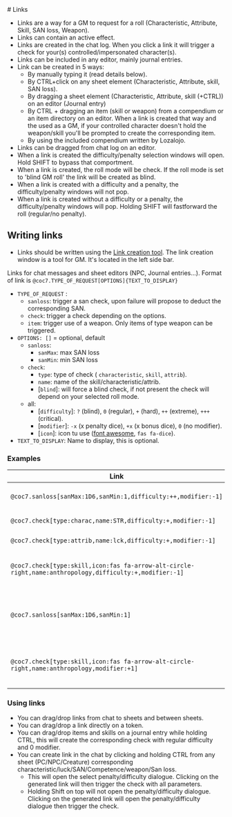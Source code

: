 <!--- This file is auto generated from module/manual/en/links.md --># Links

- Links are a way for a GM to request for a roll (Characteristic, Attribute, Skill, SAN loss, Weapon).
- Links can contain an active effect.
- Links are created in the chat log. When you click a link it will trigger a check for your(s) controlled/impersonated character(s).
- Links can be included in any editor, mainly journal entries.
- Link can be created in 5 ways:
  - By manually typing it (read details below).
  - By CTRL+click on any sheet element (Characteristic, Attribute, skill, SAN loss).
  - By dragging a sheet element (Characteristic, Attribute, skill (+CTRL)) on an editor (Journal entry)
  - By CTRL + dragging an item (skill or weapon) from a compendium or an item directory on an editor. When a link is created that way and the used as a GM, if your controlled character doesn't hold the weapon/skill you'll be prompted to create the corresponding item.
  - By using the included compendium written by Lozalojo.
- Links can be dragged from chat log on an editor.
- When a link is created the difficulty/penalty selection windows will open. Hold SHIFT to bypass that comportment.
- When a link is created, the roll mode will be check. If the roll mode is set to 'blind GM roll' the link will be created as blind.
- When a link is created with a difficulty and a penalty, the difficulty/penalty windows will not pop.
- When a link is created without a difficulty or a penalty, the difficulty/penalty windows will pop. Holding SHIFT will fastforward the roll (regular/no penalty).

## Writing links

- Links should be written using the [Link creation tool](link_creation_window.md). The link creation window is a tool for GM. It's located in the left side bar.

Links for chat messages and sheet editors (NPC, Journal entries...).
Format of link is `@coc7.TYPE_OF_REQUEST[OPTIONS]{TEXT_TO_DISPLAY}`

- `TYPE_OF_REQUEST` :
  - `sanloss`: trigger a san check, upon failure will propose to deduct the corresponding SAN.
  - `check`: trigger a check depending on the options.
  - `item`: trigger use of a weapon. Only items of type weapon can be triggered.
- `OPTIONS: []` = optional, default
  - `sanloss`:
    - `sanMax`: max SAN loss
    - `sanMin`: min SAN loss
  - `check`:
    - `type`: type of check ( `characteristic`, `skill`, `attrib`).
    - `name`: name of the skill/characteristic/attrib.
    - [`blind`]: will force a blind check, if not present the check will depend on your selected roll mode.
  - all:
    - [`difficulty`]: `?` (blind), `0` (regular), `+` (hard), `++` (extreme), `+++` (critical).
    - [`modifier`]: `-x` (x penalty dice), `+x` (x bonus dice), `0` (no modifier).
    - [`icon`]: icon tu use ([font awesome](https://fontawesome.com/icons), `fas fa-dice`).
- `TEXT_TO_DISPLAY`: Name to display, this is optional.

### Examples

| Link                                                                                                    | Result                                                             |
| ------------------------------------------------------------------------------------------------------- | ------------------------------------------------------------------ |
| `@coc7.sanloss[sanMax:1D6,sanMin:1,difficulty:++,modifier:-1]`                                          | {Hard San Loss (-1) 1/1D6}                                         |
| `@coc7.check[type:charac,name:STR,difficulty:+,modifier:-1]`                                            | {Hard STR check(-1)}                                               |
| `@coc7.check[type:attrib,name:lck,difficulty:+,modifier:-1]`                                            | {Hard luck check(-1)}                                              |
| `@coc7.check[type:skill,icon:fas fa-arrow-alt-circle-right,name:anthropology,difficulty:+,modifier:-1]` | {Hard Anthropology check(-1)} (with icon)                          |
| `@coc7.sanloss[sanMax:1D6,sanMin:1]`                                                                    | {San Loss (-1) 1/1D6} (without name, difficulty nor modifier)      |
| `@coc7.check[type:skill,icon:fas fa-arrow-alt-circle-right,name:anthropology,modifier:+1]`              | {Anthropology check (+1)} (with icon, without name nor difficulty) |

### Using links

- You can drag/drop links from chat to sheets and between sheets.
- You can drag/drop a link directly on a token.
- You can drag/drop items and skills on a journal entry while holding CTRL, this will create the corresponding check with regular difficulty and 0 modifier.
- You can create link in the chat by clicking and holding CTRL from any sheet (PC/NPC/Creature) corresponding characteristic/luck/SAN/Competence/weapon/San loss.
  - This will open the select penalty/difficulty dialogue. Clicking on the generated link will then trigger the check with all parameters.
  - Holding Shift on top will not open the penalty/difficulty dialogue. Clicking on the generated link will open the penalty/difficulty dialogue then trigger the check.
